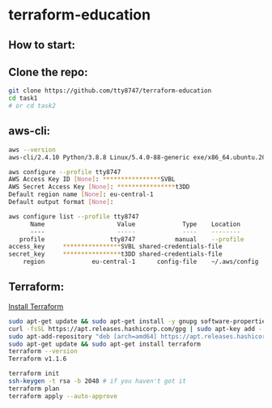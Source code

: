 # terraform-education

## How to start:

## Clone the repo:
```bash
git clone https://github.com/tty8747/terraform-education
cd task1
# or cd task2
```

## aws-cli:
```bash
aws --version
aws-cli/2.4.10 Python/3.8.8 Linux/5.4.0-88-generic exe/x86_64.ubuntu.20 prompt/off
```

```bash
aws configure --profile tty8747
AWS Access Key ID [None]: ****************SVBL
AWS Secret Access Key [None]: ****************t3DD
Default region name [None]: eu-central-1
Default output format [None]:
```

```bash
aws configure list --profile tty8747
      Name                    Value             Type    Location
      ----                    -----             ----    --------
   profile                  tty8747           manual    --profile
access_key     ****************SVBL shared-credentials-file
secret_key     ****************t3DD shared-credentials-file
    region             eu-central-1      config-file    ~/.aws/config
```

## Terraform:
[Install Terraform](https://learn.hashicorp.com/tutorials/terraform/install-cli)
```bash
sudo apt-get update && sudo apt-get install -y gnupg software-properties-common curl
curl -fsSL https://apt.releases.hashicorp.com/gpg | sudo apt-key add -
sudo apt-add-repository "deb [arch=amd64] https://apt.releases.hashicorp.com $(lsb_release -cs) main"
sudo apt-get update && sudo apt-get install terraform
terraform --version
Terraform v1.1.6
```

```bash
terraform init
ssh-keygen -t rsa -b 2048 # if you haven't got it
terraform plan
terraform apply --auto-approve
```
